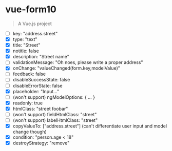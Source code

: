 # vue-form10

> A Vue.js project

* [ ]  key: "address.street"  
* [x]  type: "text"  
* [x]  title: "Street"  
* [x]  notitle: false  
* [x]  description: "Street name"  
* [ ]  validationMessage: "Oh noes, please write a proper address"  
* [x]  onChange: "valueChanged(form.key,modelValue)"  
* [ ]  feedback: false  
* [ ]  disableSuccessState: false  
* [ ]  disableErrorState: false  
* [x]  placeholder: "Input..."  
* [ ]  (won't support) ngModelOptions: { ... }  
* [x]  readonly: true                                 
* [x]  htmlClass: "street foobar"  
* [ ]  (won't support) fieldHtmlClass: "street"  
* [ ]  (won't support) labelHtmlClass: "street"  
* [x]  copyValueTo: ["address.street"] (can't differentiate user input and model change though)
* [x]  condition: "person.age < 18"  
* [x]  destroyStrategy: "remove" 
